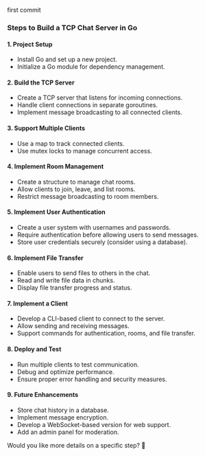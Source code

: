 first commit

### **Steps to Build a TCP Chat Server in Go**  

#### **1. Project Setup**  
- Install Go and set up a new project.  
- Initialize a Go module for dependency management.  

#### **2. Build the TCP Server**  
- Create a TCP server that listens for incoming connections.  
- Handle client connections in separate goroutines.  
- Implement message broadcasting to all connected clients.  

#### **3. Support Multiple Clients**  
- Use a map to track connected clients.  
- Use mutex locks to manage concurrent access.  

#### **4. Implement Room Management**  
- Create a structure to manage chat rooms.  
- Allow clients to join, leave, and list rooms.  
- Restrict message broadcasting to room members.  

#### **5. Implement User Authentication**  
- Create a user system with usernames and passwords.  
- Require authentication before allowing users to send messages.  
- Store user credentials securely (consider using a database).  

#### **6. Implement File Transfer**  
- Enable users to send files to others in the chat.  
- Read and write file data in chunks.  
- Display file transfer progress and status.  

#### **7. Implement a Client**  
- Develop a CLI-based client to connect to the server.  
- Allow sending and receiving messages.  
- Support commands for authentication, rooms, and file transfer.  

#### **8. Deploy and Test**  
- Run multiple clients to test communication.  
- Debug and optimize performance.  
- Ensure proper error handling and security measures.  

#### **9. Future Enhancements**  
- Store chat history in a database.  
- Implement message encryption.  
- Develop a WebSocket-based version for web support.  
- Add an admin panel for moderation.  

Would you like more details on a specific step? 🚀
